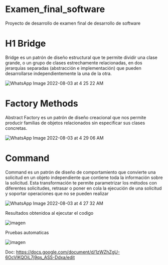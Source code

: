 
# Examen_final_software
Proyecto de desarrollo de examen final de desarrollo de software
# H1 Bridge
Bridge es un patrón de diseño estructural que te permite dividir una clase grande, o un grupo de clases estrechamente relacionadas, en dos jerarquías separadas (abstracción e implementación) que pueden desarrollarse independientemente la una de la otra.

![WhatsApp Image 2022-08-03 at 4 25 22 AM](https://user-images.githubusercontent.com/79879867/182812724-ab09b91a-b381-48ad-b4a1-e48400699231.jpeg)



# Factory Methods
Abstract Factory es un patrón de diseño creacional que nos permite producir familias de objetos relacionados sin especificar sus clases concretas.

![WhatsApp Image 2022-08-03 at 4 29 06 AM](https://user-images.githubusercontent.com/79879867/182812931-ca79c0d0-3f52-41a5-941f-b7717ef58834.jpeg)


# Command

Command es un patrón de diseño de comportamiento que convierte una solicitud en un objeto independiente que contiene toda la información sobre la solicitud. Esta transformación te permite parametrizar los métodos con diferentes solicitudes, retrasar o poner en cola la ejecución de una solicitud y soportar operaciones que no se pueden realizar

![WhatsApp Image 2022-08-03 at 4 27 32 AM](https://user-images.githubusercontent.com/79879867/182812606-ff3c3fd2-408c-4dbf-b7d7-eaf530be346c.jpeg)


Resultados obtenidoa al ejecutar el codigo


![imagen](https://user-images.githubusercontent.com/79879867/182863051-7e5b9c80-947b-4d10-86bb-ce6bbbdaac43.png)

Pruebas automaticas

![imagen](https://user-images.githubusercontent.com/79879867/182863211-5b658795-54b4-424f-929c-2df461b70872.png)


Doc: https://docs.google.com/document/d/1zWZhZgU-6OcVlKQOiL7j9qs_ASS-Ddxa/edit

